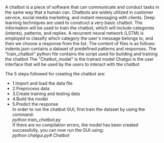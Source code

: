 A chatbot is a piece of software that can communicate and conduct tasks in the same way that a human can. Chatbots are widely utilized in customer service, social media marketing, and instant messaging with clients. Deep learning techniques are used to construct a very basic chatbot. The information will be used to train the chatbot, which will include categories (intents), patterns, and replies. A recurrent neural network (LSTM) is employed to classify which category the user's message belongs to, and then we choose a response from the list. The content of files is as follows: indents.json contains a dataset of predefined patterns and responses. The "train_chatbot" python file contains the script used for building and training the chatbot The "Chatbot_model" is the trained model Chatgui is the user interface that will be used by the users to interact with the chatbot

The 5 steps followed for creating the chatbot are:

- 1.Import and load the data file
- 2.Preprocess data
- 3.Create training and testing data
- 4.Build the model
- 5.Predict the response
<br />In order to run the chatbot GUI, first train the dataset by using the command: <br />
*python train_chatbot.py* <br />
If there are no compilation errors, the model has been created successfully, you can now run the GUI using:<br />
*python chatgui.py# Chatbot*
